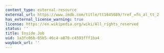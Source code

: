 ```yaml
---
content_type: external-resource
external_url: https://www.imdb.com/title/tt1645089/?ref_=fn_al_tt_2
has_external_license_warning: true
license: https://en.wikipedia.org/wiki/All_rights_reserved
status: ''
title: Inside Job
uid: 1a3fc06b-05b5-46c4-a870-c4593fff1ba4
wayback_url: ''
---
```

